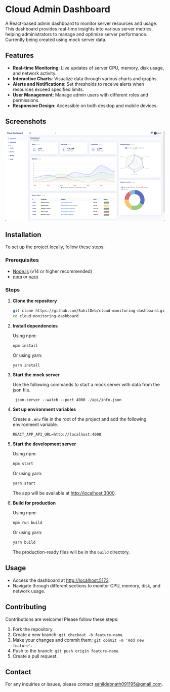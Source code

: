 # Cloud Admin Dashboard

A React-based admin dashboard to monitor server resources and usage. This dashboard provides real-time insights into various server metrics, helping administrators to manage and optimize server performance.
Currently being created using mock server data.

## Features

- **Real-time Monitoring**: Live updates of server CPU, memory, disk usage, and network activity.
- **Interactive Charts**: Visualize data through various charts and graphs.
- **Alerts and Notifications**: Set thresholds to receive alerts when resources exceed specified limits.
- **User Management**: Manage admin users with different roles and permissions.
- **Responsive Design**: Accessible on both desktop and mobile devices.

## Screenshots

![Dashboard Screenshot](public/dashboard.png)

## Installation

To set up the project locally, follow these steps:

### Prerequisites

- [Node.js](https://nodejs.org/) (v14 or higher recommended)
- [npm](https://www.npmjs.com/) or [yarn](https://yarnpkg.com/)

### Steps

1. **Clone the repository**

   ```bash
   git clone https://github.com/SahilDeb/cloud-monitoring-dashboard.git
   cd cloud-monitoring-dashboard
   ```

2. **Install dependencies**

   Using npm:

   ```bash
   npm install
   ```

   Or using yarn:

   ```bash
   yarn install
   ```

3. **Start the mock server**

   Use the following commands to start a mock server with data from the json file.

   ```env
    json-server --watch --port 4000 ./api/info.json
   ```

4. **Set up environment variables**

   Create a `.env` file in the root of the project and add the following environment variable.

   ```env
   REACT_APP_API_URL=http://localhost:4000
   ```

5. **Start the development server**

   Using npm:

   ```bash
   npm start
   ```

   Or using yarn:

   ```bash
   yarn start
   ```

   The app will be available at [http://localhost:3000](http://localhost:3000).

6. **Build for production**

   Using npm:

   ```bash
   npm run build
   ```

   Or using yarn:

   ```bash
   yarn build
   ```

   The production-ready files will be in the `build` directory.

## Usage

- Access the dashboard at [http://localhost:5173](http://localhost:5173).
- Navigate through different sections to monitor CPU, memory, disk, and network usage.

## Contributing

Contributions are welcome! Please follow these steps:

1. Fork the repository.
2. Create a new branch: `git checkout -b feature-name`.
3. Make your changes and commit them: `git commit -m 'Add new feature'`.
4. Push to the branch: `git push origin feature-name`.
5. Create a pull request.

## Contact

For any inquiries or issues, please contact [sahildebnath091195@gmail.com](mailto:sahildebnath091195@gmail.com).
